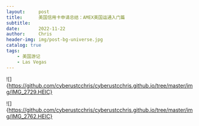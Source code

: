 ```yaml
---
layout:     post
title:      美国信用卡申请总结：AMEX美国运通入门篇
subtitle:   
date:       2022-11-22
author:     Chris
header-img: img/post-bg-universe.jpg
catalog: true
tags:
    - 美国游记
    - Las Vegas
---
```


![]{https://github.com/cyberustcchris/cyberustcchris.github.io/tree/master/img/IMG_2729.HEIC}

![]{https://github.com/cyberustcchris/cyberustcchris.github.io/tree/master/img/IMG_2762.HEIC}
